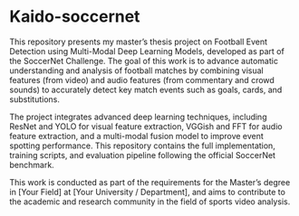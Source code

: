 # Kaido-soccernet
This repository presents my master’s thesis project on Football Event Detection using Multi-Modal Deep Learning Models, developed as part of the SoccerNet Challenge. The goal of this work is to advance automatic understanding and analysis of football matches by combining visual features (from video) and audio features (from commentary and crowd sounds) to accurately detect key match events such as goals, cards, and substitutions.

The project integrates advanced deep learning techniques, including ResNet and YOLO for visual feature extraction, VGGish and FFT for audio feature extraction, and a multi-modal fusion model to improve event spotting performance. This repository contains the full implementation, training scripts, and evaluation pipeline following the official SoccerNet benchmark.

This work is conducted as part of the requirements for the Master’s degree in [Your Field] at [Your University / Department], and aims to contribute to the academic and research community in the field of sports video analysis.
